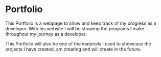 # Portfolio

This Portfolio is a webpage to show and keep track of my progress as a developer. With his website I will be showing the programs I make throughout my journey as a developer.

This Portfolio will also be one of the materials I used to showcase the projects I have created, am creating and will create in the future.
